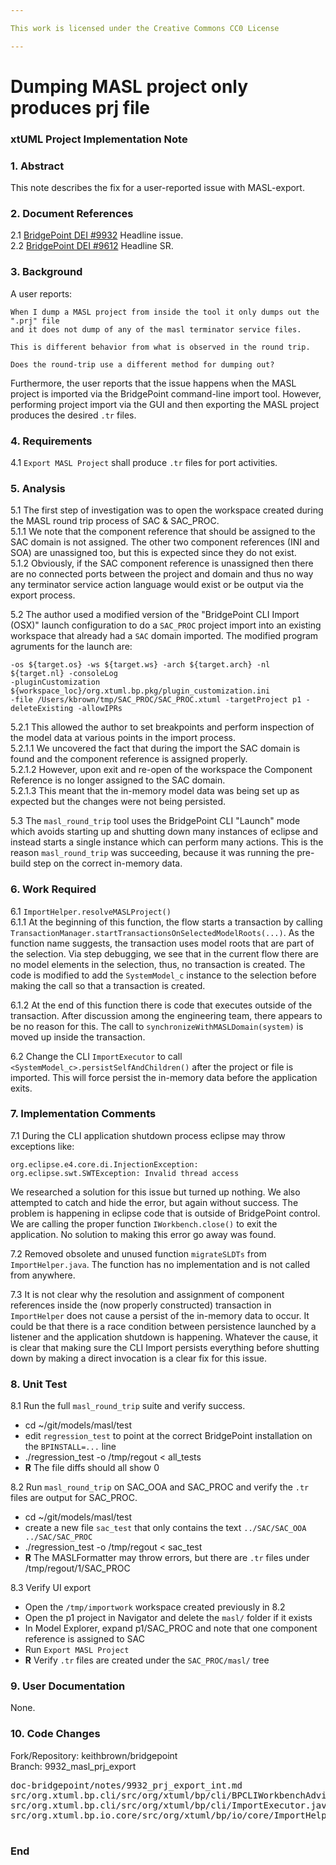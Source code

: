 ```yaml
---

This work is licensed under the Creative Commons CC0 License

---
```


# Dumping MASL project only produces prj file
### xtUML Project Implementation Note


### 1. Abstract

This note describes the fix for a user-reported issue with MASL-export.  

### 2. Document References

<a id="2.1"></a>2.1 [BridgePoint DEI #9932](https://support.onefact.net/issues/9932) Headline issue.  
<a id="2.2"></a>2.2 [BridgePoint DEI #9612](https://support.onefact.net/issues/9612) Headline SR.    

### 3. Background

A user reports:  
```
When I dump a MASL project from inside the tool it only dumps out the ".prj" file 
and it does not dump of any of the masl terminator service files.

This is different behavior from what is observed in the round trip.

Does the round-trip use a different method for dumping out?
```
  
Furthermore, the user reports that the issue happens when the MASL project is 
imported via the BridgePoint command-line import tool.  However, performing project 
import via the GUI and then exporting the MASL project produces the desired `.tr` files.  

### 4. Requirements

4.1 `Export MASL Project` shall produce `.tr` files for port activities.    

### 5. Analysis 

5.1  The first step of investigation was to open the workspace created during the MASL
round trip process of SAC & SAC_PROC.  
5.1.1  We note that the component reference that should be assigned to the SAC domain is
not assigned.  The other two component references (INI and SOA) are unassigned too, but this
is expected since they do not exist.  
5.1.2  Obviously, if the SAC component reference is unassigned then there are no connected ports
between the project and domain and thus no way any terminator service action language would exist
or be output via the export process.  
 
5.2  The author used a modified version of the "BridgePoint CLI Import (OSX)" launch
configuration to do a `SAC_PROC` project import into an existing workspace that already 
had a `SAC` domain imported.  The modified program agruments for the launch are:
```
-os ${target.os} -ws ${target.ws} -arch ${target.arch} -nl ${target.nl} -consoleLog 
-pluginCustomization ${workspace_loc}/org.xtuml.bp.pkg/plugin_customization.ini 
-file /Users/kbrown/tmp/SAC_PROC/SAC_PROC.xtuml -targetProject p1 -deleteExisting -allowIPRs
``` 

5.2.1  This allowed the author to set breakpoints and perform inspection of the model data
at various points in the import process.  
5.2.1.1  We uncovered the fact that during the import the SAC domain is found and the component
reference is assigned properly.  
5.2.1.2  However, upon exit and re-open of the workspace the Component Reference is no longer
assigned to the SAC domain.  
5.2.1.3  This meant that the in-memory model data was being set up as expected but the changes
were not being persisted.   

5.3  The `masl_round_trip` tool uses the BridgePoint CLI "Launch" mode which avoids starting up
and shutting down many instances of eclipse and instead starts a single instance which can 
perform many actions.  This is the reason `masl_round_trip` was succeeding, because it was running
the pre-build step on the correct in-memory data.  

### 6. Work Required

6.1  `ImportHelper.resolveMASLProject()`  
6.1.1  At the beginning of this function, the flow starts a transaction by calling 
`TransactionManager.startTransactionsOnSelectedModelRoots(...)`.  As the function name suggests, the
transaction uses model roots that are part of the selection.  Via step debugging, we see that in the
current flow there are no model elements in the selection, thus, no transaction is created.  The code is
modified to add the `SystemModel_c` instance to the selection before making the call so that a transaction
is created.  

6.1.2  At the end of this function there is code that executes outside of the transaction.  After discussion
among the engineering team, there appears to be no reason for this.  The call to `synchronizeWithMASLDomain(system)`
is moved up inside the transaction.  

6.2  Change the CLI `ImportExecutor` to call `<SystemModel_c>.persistSelfAndChildren()` after the 
project or file is imported.  This will force persist the in-memory data before the application exits.  

### 7. Implementation Comments

7.1  During the CLI application shutdown process eclipse may throw exceptions like: 
```
org.eclipse.e4.core.di.InjectionException: org.eclipse.swt.SWTException: Invalid thread access
``` 
We researched a solution for this issue but turned up nothing.  We also attempted to catch and hide
the error, but again without success.  The problem is happening in eclipse code that is outside of BridgePoint
control.  We are calling the proper function `IWorkbench.close()` to exit the application.  No solution
to making this error go away was found.   

7.2  Removed obsolete and unused function `migrateSLDTs` from `ImportHelper.java`.  The function
has no implementation and is not called from anywhere.    

7.3  It is not clear why the resolution and assignment of component references inside the (now properly 
constructed) transaction in `ImportHelper` does not cause a persist of the in-memory data to occur. It could 
be that there is a race condition between persistence launched by a listener and the application shutdown 
is happening.  Whatever the cause, it is clear that making sure the CLI Import persists everything before
shutting down by making a direct invocation is a clear fix for this issue.  

### 8. Unit Test

8.1 Run the full `masl_round_trip` suite and verify success.    
* cd ~/git/models/masl/test
* edit `regression_test` to point at the correct BridgePoint installation on the `BPINSTALL=...` line
* ./regression_test -o /tmp/regout < all_tests
* __R__ The file diffs should all show 0

8.2 Run `masl_round_trip` on SAC_OOA and SAC_PROC and verify the `.tr` files are output for SAC_PROC.  
* cd ~/git/models/masl/test
* create a new file `sac_test` that only contains the text `../SAC/SAC_OOA ../SAC/SAC_PROC`
* ./regression_test -o /tmp/regout < sac_test
* __R__ The MASLFormatter may throw errors, but there are `.tr` files under /tmp/regout/1/SAC_PROC  

8.3 Verify UI export  
* Open the `/tmp/importwork` workspace created previously in 8.2  
* Open the p1 project in Navigator and delete the `masl/` folder if it exists
* In Model Explorer, expand p1/SAC_PROC and note that one component reference is assigned to SAC  
* Run `Export MASL Project`  
* __R__ Verify `.tr` files are created under the `SAC_PROC/masl/` tree  

### 9. User Documentation

None.  

### 10. Code Changes

Fork/Repository: keithbrown/bridgepoint   
Branch: 9932_masl_prj_export  

<pre>
doc-bridgepoint/notes/9932_prj_export_int.md
src/org.xtuml.bp.cli/src/org/xtuml/bp/cli/BPCLIWorkbenchAdvisor.java
src/org.xtuml.bp.cli/src/org/xtuml/bp/cli/ImportExecutor.java
src/org.xtuml.bp.io.core/src/org/xtuml/bp/io/core/ImportHelper.java

</pre>

### End

